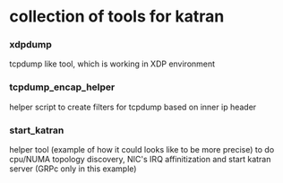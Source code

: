 # collection of tools for katran

### xdpdump
tcpdump like tool, which is working in XDP environment

### tcpdump_encap_helper
helper script to create filters for tcpdump based on inner ip header

### start_katran
helper tool (example of how it could looks like to be more precise)
to do cpu/NUMA topology discovery, NIC's IRQ affinitization and start katran
server (GRPc only in this example)
